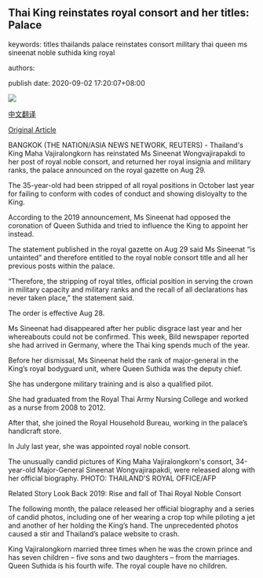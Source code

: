 ## Thai King reinstates royal consort and her titles: Palace

keywords: titles thailands palace reinstates consort military thai queen ms sineenat noble suthida king royal

authors: 

publish date: 2020-09-02 17:20:07+08:00

![](https://www.straitstimes.com/sites/default/files/styles/x_large/public/articles/2020/09/02/yq-thai4-02092024.jpg?itok=j7YruMyB)

[中文翻译](Thai%20King%20reinstates%20royal%20consort%20and%20her%20titles%3A%20Palace_zh.md)

[Original Article](https://www.straitstimes.com/asia/se-asia/thai-king-reinstates-royal-consort-and-her-titles-palace)

BANGKOK (THE NATION/ASIA NEWS NETWORK, REUTERS) - Thailand's King Maha Vajiralongkorn has reinstated Ms Sineenat Wongvajirapakdi to her post of royal noble consort, and returned her royal insignia and military ranks, the palace announced on the royal gazette on Aug 29.

The 35-year-old had been stripped of all royal positions in October last year for failing to conform with codes of conduct and showing disloyalty to the King.

According to the 2019 announcement, Ms Sineenat had opposed the coronation of Queen Suthida and tried to influence the King to appoint her instead.

The statement published in the royal gazette on Aug 29 said Ms Sineenat “is untainted” and therefore entitled to the royal noble consort title and all her previous posts within the palace.

“Therefore, the stripping of royal titles, official position in serving the crown in military capacity and military ranks and the recall of all declarations has never taken place,” the statement said.

The order is effective Aug 28.

Ms Sineenat had disappeared after her public disgrace last year and her whereabouts could not be confirmed. This week, Bild newspaper reported she had arrived in Germany, where the Thai king spends much of the year.

Before her dismissal, Ms Sineenat held the rank of major-general in the King’s royal bodyguard unit, where Queen Suthida was the deputy chief.

She has undergone military training and is also a qualified pilot.

She had graduated from the Royal Thai Army Nursing College and worked as a nurse from 2008 to 2012.

After that, she joined the Royal Household Bureau, working in the palace’s handicraft store.

In July last year, she was appointed royal noble consort.



The unusually candid pictures of King Maha Vajiralongkorn's consort, 34-year-old Major-General Sineenat Wongvajirapakdi, were released along with her official biography. PHOTO: THAILAND'S ROYAL OFFICE/AFP



Related Story Look Back 2019: Rise and fall of Thai Royal Noble Consort

The following month, the palace released her official biography and a series of candid photos, including one of her wearing a crop top while piloting a jet and another of her holding the King’s hand. The unprecedented photos caused a stir and Thailand’s palace website to crash.

King Vajiralongkorn married three times when he was the crown prince and has seven children – five sons and two daughters – from the marriages. Queen Suthida is his fourth wife. The royal couple have no children.